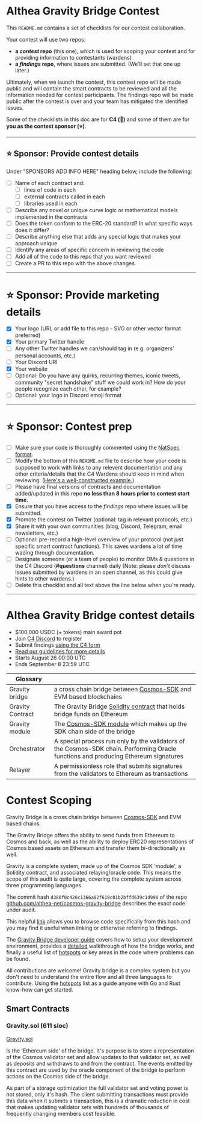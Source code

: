 # Althea Gravity Bridge Contest

This `README.md` contains a set of checklists for our contest collaboration.

Your contest will use two repos: 
- **a _contest_ repo** (this one), which is used for scoping your contest and for providing information to contestants (wardens)
- **a _findings_ repo**, where issues are submitted. (We'll set that one up later.) 

Ultimately, when we launch the contest, this contest repo will be made public and will contain the smart contracts to be reviewed and all the information needed for contest participants. The findings repo will be made public after the contest is over and your team has mitigated the identified issues.

Some of the checklists in this doc are for **C4 (🐺)** and some of them are for **you as the contest sponsor (⭐️)**.

---

## ⭐️ Sponsor: Provide contest details

Under "SPONSORS ADD INFO HERE" heading below, include the following:

- [ ] Name of each contract and:
  - [ ] lines of code in each
  - [ ] external contracts called in each
  - [ ] libraries used in each
- [ ] Describe any novel or unique curve logic or mathematical models implemented in the contracts
- [ ] Does the token conform to the ERC-20 standard? In what specific ways does it differ?
- [ ] Describe anything else that adds any special logic that makes your approach unique
- [ ] Identify any areas of specific concern in reviewing the code
- [ ] Add all of the code to this repo that you want reviewed
- [ ] Create a PR to this repo with the above changes.

---

# ⭐️ Sponsor: Provide marketing details

- [X] Your logo (URL or add file to this repo - SVG or other vector format preferred)
- [X] Your primary Twitter handle
- [ ] Any other Twitter handles we can/should tag in (e.g. organizers' personal accounts, etc.)
- [ ] Your Discord URI
- [X] Your website
- [ ] Optional: Do you have any quirks, recurring themes, iconic tweets, community "secret handshake" stuff we could work in? How do your people recognize each other, for example? 
- [ ] Optional: your logo in Discord emoji format

---

# ⭐️ Sponsor: Contest prep
- [ ] Make sure your code is thoroughly commented using the [NatSpec format](https://docs.soliditylang.org/en/v0.5.10/natspec-format.html#natspec-format).
- [ ] Modify the bottom of this `README.md` file to describe how your code is supposed to work with links to any relevent documentation and any other criteria/details that the C4 Wardens should keep in mind when reviewing. ([Here's a well-constructed example.](https://github.com/code-423n4/2021-06-gro/blob/main/README.md))
- [ ] Please have final versions of contracts and documentation added/updated in this repo **no less than 8 hours prior to contest start time.**
- [x] Ensure that you have access to the _findings_ repo where issues will be submitted.
- [x] Promote the contest on Twitter (optional: tag in relevant protocols, etc.)
- [x] Share it with your own communities (blog, Discord, Telegram, email newsletters, etc.)
- [ ] Optional: pre-record a high-level overview of your protocol (not just specific smart contract functions). This saves wardens a lot of time wading through documentation.
- [ ] Designate someone (or a team of people) to monitor DMs & questions in the C4 Discord (**#questions** channel) daily (Note: please *don't* discuss issues submitted by wardens in an open channel, as this could give hints to other wardens.)
- [ ] Delete this checklist and all text above the line below when you're ready.

---

# Althea Gravity Bridge contest details
- $100,000 USDC (+ tokens) main award pot
- Join [C4 Discord](https://discord.gg/EY5dvm3evD) to register
- Submit findings [using the C4 form](https://code423n4.com/2021-08-althea-gravity-bridge-contest/submit)
- [Read our guidelines for more details](https://docs.code4rena.com/roles/wardens)
- Starts August 26 00:00 UTC
- Ends September 8 23:59 UTC

| Glossary| |
|-------------------------------|------------------------------------------------------|
| Gravity bridge | a cross chain bridge between [Cosmos-SDK](https://github.com/cosmos/cosmos-sdk/) and EVM based blockchains |
| Gravity Contract | The Gravity Bridge [Solidity contract](https://github.com/althea-net/cosmos-gravity-bridge/blob/main/solidity/contracts/Gravity.sol) that holds bridge funds on Ethereum  |
| Gravity module | The [Cosmos-SDK module](https://docs.cosmos.network/master/building-modules/intro.html) which makes up the SDK chain side of the bridge |
| Orchestrator | A special process run only by the validators of the Cosmos-SDK chain. Performing Oracle functions and producing Ethereum signatures |
| Relayer | A permissionless role that submits signatures from the validators to Ethereum as transactions |

# Contest Scoping

Gravity Bridge is a cross chain bridge between [Cosmos-SDK](https://github.com/cosmos/cosmos-sdk/) and EVM based chains.

The Gravity Bridge offers the ability to send funds from Ethereum to Cosmos and back, as well as the ability to deploy ERC20 representations of Cosmos based assets on Ethereum and transfer them bi-directionally as well.

Gravity is a complete system, made up of the Cosmos SDK 'module', a Solidity contract, and associated relaying/oracle code. This means the scope of this audit is quite large, covering the complete system across three programming languages.

The commit hash `d380f0c426c1366a82f619c01b2bffd639c1d998` of the repo [github.com/althea-net/cosmos-gravity-bridge](https://github.com/althea-net/cosmos-gravity-bridge/) describes the exact code under audit.

This helpful [link](https://github.com/althea-net/cosmos-gravity-bridge/tree/d380f0c426c1366a82f619c01b2bffd639c1d998) allows you to browse code specifically from this hash and you may find it useful when linking or otherwise referring to findings.

The [Gravity Bridge developer guide](https://github.com/althea-net/cosmos-gravity-bridge/tree/d380f0c426c1366a82f619c01b2bffd639c1d998#developer-guide) covers how to setup your development environment, provides a [detailed](https://github.com/althea-net/cosmos-gravity-bridge/blob/d380f0c426c1366a82f619c01b2bffd639c1d998/docs/developer/code-structure.md) walkthrough of how the bridge works, and finally a useful list of [hotspots](https://github.com/althea-net/cosmos-gravity-bridge/blob/d380f0c426c1366a82f619c01b2bffd639c1d998/docs/developer/hotspots.md) or key areas in the code where problems can be found.

All contributions are welcome! Gravity bridge is a complex system but you don't need to understand the entire flow and all three languages to contribute. Using the [hotspots](https://github.com/althea-net/cosmos-gravity-bridge/blob/d380f0c426c1366a82f619c01b2bffd639c1d998/docs/developer/hotspots.md) list as a guide anyone with Go and Rust know-how can get started.

## Smart Contracts

### Gravity.sol (611 sloc)

[Gravity.sol](https://github.com/althea-net/cosmos-gravity-bridge/blob/d380f0c426c1366a82f619c01b2bffd639c1d998/solidity/contracts/Gravity.sol)

Is the 'Ethereum side' of the bridge. It's purpose is to store a representation of the Cosmos validator set and allow updates to that validator set, as well as deposits and withdraws to and from the contract. The events emitted by this contract are used by the oracle component of the bridge to perform actions on the Cosmos side of the bridge.

As part of a storage optimization the full validator set and voting power is not stored, only it's hash. The client submitting transactions must provide this data when it submits a transaction, this is a dramatic reduction in cost that makes updating validator sets with hundreds of thousands of frequently changing members cost feasible.

